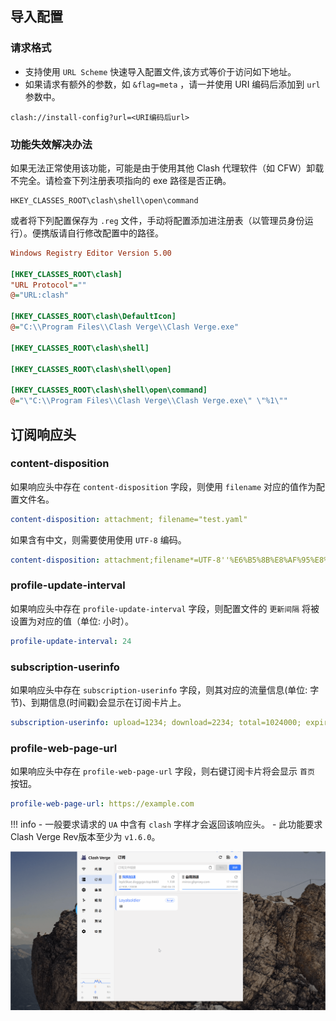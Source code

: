 ## 导入配置

### 请求格式

- 支持使用 `URL Scheme` 快速导入配置文件,该方式等价于访问如下地址。
- 如果请求有额外的参数，如 `&flag=meta` ，请一并使用 URI 编码后添加到 `url` 参数中。

```
clash://install-config?url=<URI编码后url>
```

### 功能失效解决办法

如果无法正常使用该功能，可能是由于使用其他 Clash 代理软件（如 CFW）卸载不完全。请检查下列注册表项指向的 exe 路径是否正确。

```
HKEY_CLASSES_ROOT\clash\shell\open\command
```

或者将下列配置保存为 `.reg` 文件，手动将配置添加进注册表（以管理员身份运行）。便携版请自行修改配置中的路径。

```ini
Windows Registry Editor Version 5.00

[HKEY_CLASSES_ROOT\clash]
"URL Protocol"=""
@="URL:clash"

[HKEY_CLASSES_ROOT\clash\DefaultIcon]
@="C:\\Program Files\\Clash Verge\\Clash Verge.exe"

[HKEY_CLASSES_ROOT\clash\shell]

[HKEY_CLASSES_ROOT\clash\shell\open]

[HKEY_CLASSES_ROOT\clash\shell\open\command]
@="\"C:\\Program Files\\Clash Verge\\Clash Verge.exe\" \"%1\""

```

## 订阅响应头

### content-disposition

如果响应头中存在 `content-disposition` 字段，则使用 `filename` 对应的值作为配置文件名。

```yaml
content-disposition: attachment; filename="test.yaml"
```

如果含有中文，则需要使用使用 `UTF-8` 编码。

```yaml
content-disposition: attachment;filename*=UTF-8''%E6%B5%8B%E8%AF%95%E8%AE%A2%E9%98%85
```

### profile-update-interval

如果响应头中存在 `profile-update-interval` 字段，则配置文件的 `更新间隔` 将被设置为对应的值（单位: 小时）。

```yaml
profile-update-interval: 24
```

### subscription-userinfo

如果响应头中存在 `subscription-userinfo` 字段，则其对应的流量信息(单位: 字节)、到期信息(时间戳)会显示在订阅卡片上。

```yaml
subscription-userinfo: upload=1234; download=2234; total=1024000; expire=2218532293
```

### profile-web-page-url

如果响应头中存在 `profile-web-page-url` 字段，则右键订阅卡片将会显示 `首页` 按钮。

```yaml
profile-web-page-url: https://example.com
```

<!-- prettier-ignore -->
!!! info
    - 一般要求请求的 `UA` 中含有 `clash` 字样才会返回该响应头。
    - 此功能要求Clash Verge Rev版本至少为 `v1.6.0`。

![profile-web-page-url](../assets/guide/url_scheme/profile_web_page_url.gif)
